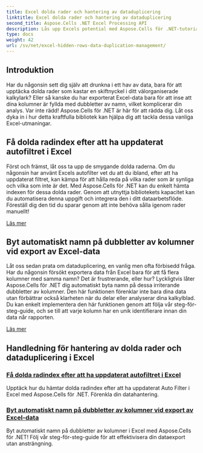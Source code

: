 ```yaml
---
title: Excel dolda rader och hantering av dataduplicering
linktitle: Excel dolda rader och hantering av dataduplicering
second_title: Aspose.Cells .NET Excel Processing API
description: Lås upp Excels potential med Aspose.Cells för .NET-tutorials, som ger insikter om hur du hanterar dolda rader och duplicerar data utan ansträngning.
type: docs
weight: 42
url: /sv/net/excel-hidden-rows-data-duplication-management/
---
```

## Introduktion

Har du någonsin sett dig själv att drunkna i ett hav av data, bara för att upptäcka dolda rader som kastar en skiftnyckel i ditt välorganiserade kalkylark? Eller så kanske du har exporterat Excel-data bara för att inse att dina kolumner är fyllda med dubbletter av namn, vilket komplicerar din analys. Var inte rädd! Aspose.Cells för .NET är här för att rädda dig. Låt oss dyka in i hur detta kraftfulla bibliotek kan hjälpa dig att tackla dessa vanliga Excel-utmaningar.

## Få dolda radindex efter att ha uppdaterat autofiltret i Excel

Först och främst, låt oss ta upp de smygande dolda raderna. Om du någonsin har använt Excels autofilter vet du att du ibland, efter att ha uppdaterat filtret, kan kämpa för att hålla reda på vilka rader som är synliga och vilka som inte är det. Med Aspose.Cells för .NET kan du enkelt hämta indexen för dessa dolda rader. Genom att utnyttja bibliotekets kapacitet kan du automatisera denna uppgift och integrera den i ditt dataarbetsflöde. Föreställ dig den tid du sparar genom att inte behöva sålla igenom rader manuellt! 

[Läs mer](./get-all-hidden-row-indices-after-refreshing-auto-filter-in-excel/)

## Byt automatiskt namn på dubbletter av kolumner vid export av Excel-data

Låt oss sedan prata om dataduplicering, en vanlig men ofta förbisedd fråga. Har du någonsin försökt exportera data från Excel bara för att få flera kolumner med samma namn? Det är frustrerande, eller hur? Lyckligtvis låter Aspose.Cells för .NET dig automatiskt byta namn på dessa irriterande dubbletter av kolumner. Den här funktionen förenklar inte bara dina data utan förbättrar också klarheten när du delar eller analyserar dina kalkylblad. Du kan enkelt implementera den här funktionen genom att följa vår steg-för-steg-guide, och se till att varje kolumn har en unik identifierare innan din data når rapporten.

[Läs mer](./rename-duplicate-columns-automatically-while-exporting-worksheet-data-in-excel/)

## Handledning för hantering av dolda rader och dataduplicering i Excel
### [Få dolda radindex efter att ha uppdaterat autofiltret i Excel](./get-all-hidden-row-indices-after-refreshing-auto-filter-in-excel/)
Upptäck hur du hämtar dolda radindex efter att ha uppdaterat Auto Filter i Excel med Aspose.Cells för .NET. Förenkla din datahantering.
### [Byt automatiskt namn på dubbletter av kolumner vid export av Excel-data](./rename-duplicate-columns-automatically-while-exporting-worksheet-data-in-excel/)
Byt automatiskt namn på dubbletter av kolumner i Excel med Aspose.Cells för .NET! Följ vår steg-för-steg-guide för att effektivisera din dataexport utan ansträngning.